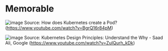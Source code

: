 # Memorable

![image](https://github.com/user-attachments/assets/3407d6fa-b336-47eb-a7a3-df366246de5f)
Source: How does Kubernetes create a Pod? (https://www.youtube.com/watch?v=BgrQ16r84pM)

![image](https://github.com/user-attachments/assets/32803776-917e-4494-8434-6264adbb935d)
Source: Kubernetes Design Principles: Understand the Why - Saad Ali, Google (https://www.youtube.com/watch?v=ZuIQurh_kDk)
